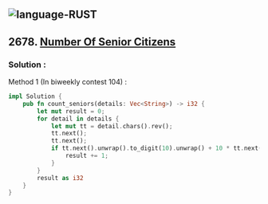 ![language-RUST](https://img.shields.io/badge/RUST-8d4004?style=for-the-badge&logo=RUST)
---

## 2678. [Number Of Senior Citizens](https://leetcode.com/problems/number-of-senior-citizens)

### Solution :

Method 1 (In biweekly contest 104) :
```rust
impl Solution {
    pub fn count_seniors(details: Vec<String>) -> i32 {
        let mut result = 0;
        for detail in details {
            let mut tt = detail.chars().rev();
            tt.next();
            tt.next();
            if tt.next().unwrap().to_digit(10).unwrap() + 10 * tt.next().unwrap().to_digit(10).unwrap() > 60 {
                result += 1;
            }
        }
        result as i32
    }
}
```
